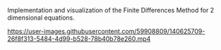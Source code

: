 Implementation and visualization of the Finite Differences Method for 2 dimensional equations.


https://user-images.githubusercontent.com/59908809/140625709-26f8f313-5484-4d99-b528-78b40b78e260.mp4

